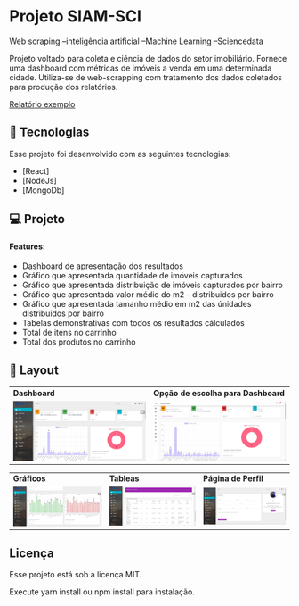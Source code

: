 <h1>Projeto SIAM-SCI</h1>
 Web scraping –inteligência artificial –Machine Learning –Sciencedata

 Projeto voltado para coleta e ciência de dados do setor imobiliário. 
 Fornece uma dashboard com métricas de imóveis a venda em uma determinada cidade.
 Utiliza-se de web-scrapping com tratamento dos dados coletados para produção dos relatórios.

<a href="/assets/ResultadoCascavelJulho.pdf" target="__blanc">Relatório exemplo</a>
## 🚀 Tecnologias

Esse projeto foi desenvolvido com as seguintes tecnologias:

- [React]
- [NodeJs]
- [MongoDb]

## 💻 Projeto

  <h4>Features:</h4>
  <ul>
    <li>Dashboard de apresentação dos resultados</li>
    <li>Gráfico que apresentada quantidade de imóveis capturados</li>
    <li>Gráfico que apresentada distribuição de imóveis capturados por bairro</li>
    <li>Gráfico que apresentada valor médio do m2 - distribuidos por bairro</li>
    <li>Gráfico que apresentada tamanho médio em m2 das únidades distribuidos por bairro</li>
    <li>Tabelas demonstrativas com todos os resultados cálculados</li>
    <li>Total de itens no carrinho</li>
    <li>Total dos produtos no carrinho</li>
  </ul>

## 🔖 Layout

<table>
  <tr>
    <td><strong>Dashboard</strong></td>
    <td><strong>Opção de escolha para Dashboard</strong></td>
  <tr>
   <tr>
    <td><img src="screen/screen1.png"></td>
    <td><img src="screen/screen4.png"></td>
  <tr>
</table>

<table>
  <tr>
    <td><strong>Gráficos</strong></td>
    <td><strong>Tableas</strong></td>
    <td><strong>Página de Perfil</strong></td>
  <tr>
   <tr>
    <td><img src="screen/screen2.png"></td>
    <td><img src="screen/screen3.png"></td>
    <td><img src="screen/screen5.png"></td>
  <tr>
</table>


## Licença

Esse projeto está sob a licença MIT.

Execute yarn install ou npm install para instalação.

